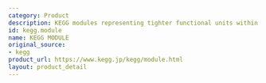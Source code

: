 ```yaml
---
category: Product
description: KEGG modules representing tighter functional units within KEGG pathways
id: kegg.module
name: KEGG MODULE
original_source:
- kegg
product_url: https://www.kegg.jp/kegg/module.html
layout: product_detail
---
```

